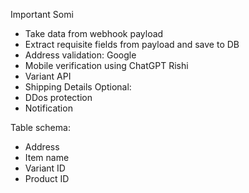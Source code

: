 Important
Somi
- Take data from webhook payload
- Extract requisite fields from payload and save to DB
- Address validation: Google
- Mobile verification using ChatGPT
Rishi
- Variant API
- Shipping Details
Optional:
- DDos protection
- Notification

Table schema:
- Address
- Item name
- Variant ID
- Product ID